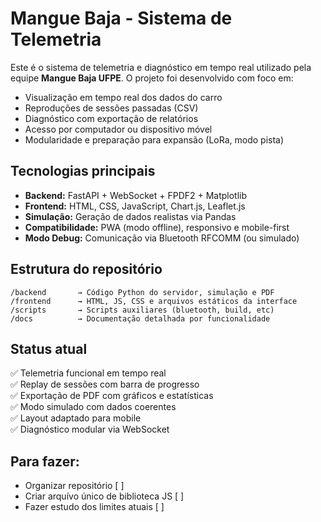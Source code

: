# Mangue Baja - Sistema de Telemetria
Este é o sistema de telemetria e diagnóstico em tempo real utilizado pela equipe **Mangue Baja UFPE**. O projeto foi desenvolvido com foco em:

- Visualização em tempo real dos dados do carro
- Reproduções de sessões passadas (CSV)
- Diagnóstico com exportação de relatórios
- Acesso por computador ou dispositivo móvel
- Modularidade e preparação para expansão (LoRa, modo pista)

## Tecnologias principais

- **Backend:** FastAPI + WebSocket + FPDF2 + Matplotlib
- **Frontend:** HTML, CSS, JavaScript, Chart.js, Leaflet.js
- **Simulação:** Geração de dados realistas via Pandas
- **Compatibilidade:** PWA (modo offline), responsivo e mobile-first
- **Modo Debug:** Comunicação via Bluetooth RFCOMM (ou simulado)

## Estrutura do repositório

```
/backend       → Código Python do servidor, simulação e PDF
/frontend      → HTML, JS, CSS e arquivos estáticos da interface
/scripts       → Scripts auxiliares (bluetooth, build, etc)
/docs          → Documentação detalhada por funcionalidade
```

## Status atual

✅ Telemetria funcional em tempo real  
✅ Replay de sessões com barra de progresso  
✅ Exportação de PDF com gráficos e estatísticas  
✅ Modo simulado com dados coerentes  
✅ Layout adaptado para mobile  
✅ Diagnóstico modular via WebSocket

## Para fazer:

- Organizar repositório [ ]
- Criar arquívo único de biblioteca JS [ ]
- Fazer estudo dos limites atuais [ ]
